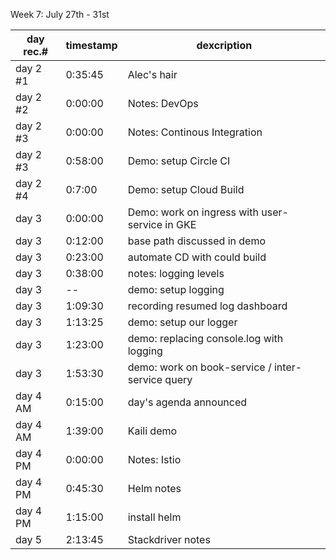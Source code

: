 Week 7: July 27th - 31st

| day rec.# | timestamp | dexcription |
|-----------|-----------|-------------|
| day 2 #1 | 0:35:45 | Alec's hair |
| day 2 #2 | 0:00:00 | Notes: DevOps |
| day 2 #3 | 0:00:00 | Notes: Continous Integration |
| day 2 #3 | 0:58:00 | Demo: setup Circle CI |
| day 2 #4 | 0:7:00 | Demo: setup Cloud Build |
| day 3 | 0:00:00 | Demo: work on ingress with user-service in GKE |
| day 3 | 0:12:00 | base path discussed in demo |
| day 3 | 0:23:00 | automate CD with could build |
| day 3 | 0:38:00 | notes: logging levels |
| day 3 | -- | demo: setup logging |
| day 3 | 1:09:30 | recording resumed log dashboard |
| day 3 | 1:13:25 | demo: setup our logger |
| day 3 | 1:23:00 | demo: replacing console.log with logging |
| day 3 | 1:53:30 | demo: work on book-service / inter-service query|
| day 4 AM | 0:15:00 | day's agenda announced |
| day 4 AM | 1:39:00 | Kaili demo |
| day 4 PM | 0:00:00 | Notes: Istio |
| day 4 PM | 0:45:30 | Helm notes |
| day 4 PM | 1:15:00 | install helm |
| day 5 | 2:13:45 | Stackdriver notes | 